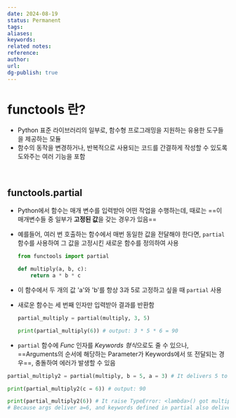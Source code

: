 ```yaml
---
date: 2024-08-19
status: Permanent
tags: 
aliases: 
keywords: 
related notes: 
reference: 
author: 
url: 
dg-publish: true
---
```

# functools 란?

- Python 표준 라이브러리의 일부로, 함수형 프로그래밍을 지원하는 유용한 도구들을 제공하는 모듈
- 함수의 동작을 변경하거나, 반복적으로 사용되는 코드를 간결하게 작성할 수 있도록 도와주는 여러 기능을 포함

<br/>

## functools.partial

- Python에서 함수는 매개 변수를 입력받아 어떤 작업을 수행하는데, 때로는 ==이 매개변수들 중 일부가 **고정된 값**을 갖는 경우가 있음==
- 예를들어, 여러 번 호출하는 함수에서 매번 동일한 값을 전달해야 한다면, `partial` 함수를 사용하여 그 값을 고정시킨 새로운 함수를 정의하여 사용

	```python
	from functools import partial
	
	def multiply(a, b, c):
		return a * b * c
	```

- 이 함수에서 두 개의 값 'a'와 'b'를 항상 3과 5로 고정하고 싶을 때 `partial` 사용
- 새로운 함수는 세 번째 인자만 입력받아 결과를 반환함

	```python
	partial_multiply = partial(multiply, 3, 5)
	
	print(partial_multiply(6)) # output: 3 * 5 * 6 = 90
	```

- `partial` 함수에 *Func* 인자를 *Keywords 형식*으로도 줄 수 있으나, ==Arguments의 순서에 해당하는 Parameter가 Keywords에서 또 전달되는 경우==, 충돌하여 에러가 발생할 수 있음

```python
partial_multiply2 = partial(multiply, b = 5, a = 3) # It delivers 5 to 'b' parameter, and 3 to 'a' parameter

print(partial_multiply2(c = 6)) # output: 90

print(partial_multiply2(6)) # It raise TypeError: <lambda>() got multiple values for argument 'a'.
# Because args deliver a=6, and keywords defined in partial also deliver a = 6.
```